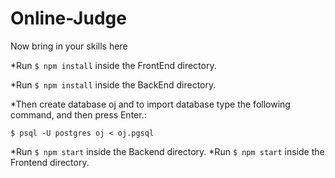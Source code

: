 # Online-Judge
Now bring in your skills here

*Run `$ npm install` inside the FrontEnd directory.

*Run `$ npm install` inside the BackEnd directory.

*Then create database oj and to import database type the following command, and then press Enter.:

`$ psql -U postgres oj < oj.pgsql  
`

*Run `$ npm start` inside the Backend directory.
*Run `$ npm start` inside the Frontend directory.
